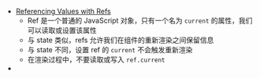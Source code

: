 - [Referencing Values with Refs](https://beta.reactjs.org/learn/referencing-values-with-refs#recap)
	- Ref 是一个普通的 JavaScript 对象，只有一个名为 `current` 的属性，我们可以读取或设置该属性
	- 与 state 类似，refs 允许我们在组件的重新渲染之间保留信息
	- 与 state 不同，设置 ref 的 `current` 不会触发重新渲染
	- 在渲染过程中，不要读取或写入 `ref.current`
-
